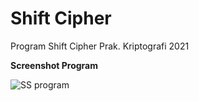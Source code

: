 # Shift Cipher
Program Shift Cipher Prak. Kriptografi 2021

**Screenshot Program**

![SS program](https://i.ibb.co/xDDLRpj/ss-program-shift-cipher.jpg)
